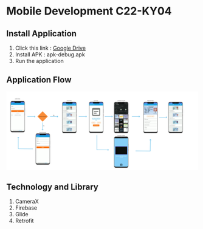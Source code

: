 # Mobile Development C22-KY04

## Install Application
1. Click this link : [Google Drive](https://drive.google.com/drive/folders/0B-CNQ3Ge45BwcUZxempfQkVuNjA?resourcekey=0-I7hYOcXvSyfZT6SXXXBWJQ)
2. Install APK : apk-debug.apk
3. Run the application

## Application Flow
![My Image](images/Application-Flow.png)

## Technology and Library
1. CameraX
2. Firebase
3. Glide
4. Retrofit
